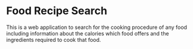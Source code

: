 # Food Recipe Search

This is a web application to search for the cooking procedure of any food including information about the calories which food offers and the ingredients required to cook that food.
